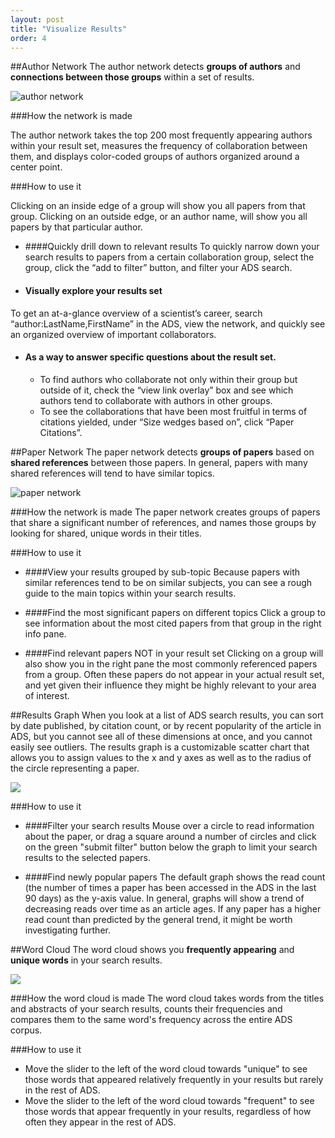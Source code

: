 ```yaml
---
layout: post
title: "Visualize Results"
order: 4
---
```





##Author Network
The author network detects **groups of authors** and **connections between those groups** within a set of results.

<img src="{{site.baseurl}}/img/author-network.png" alt="author network" class="pull-right">

###How the network is made

The author network takes the top 200 most frequently appearing authors within your result set, measures the frequency of collaboration between them, and displays color-coded groups of authors organized around a center point.

###How to use it

Clicking on an inside edge of a group will show you all papers from that group. Clicking on an outside edge, or an author name, will show you all papers by that particular author.

* ####Quickly drill down to relevant results
 To quickly narrow down your search results to papers from a certain collaboration group, select the group, click the “add to filter” button,  and filter your ADS search.

* #### Visually explore your results set
To get an at-a-glance overview of a scientist’s career, search “author:LastName,FirstName” in the ADS, view the network, and quickly see an organized overview of important collaborators.

* #### As a way to answer specific questions about the result set.
     * To find authors who collaborate not only within their group but outside of it, check the “view link overlay” box and see which authors tend to collaborate with authors in other groups.
     * To see the collaborations that have been most fruitful in terms of citations yielded, under “Size wedges based on”, click “Paper Citations”.


##Paper Network
The paper network detects **groups of papers** based on **shared references** between those papers. In general, papers with many shared references will tend to have similar topics.

<img src="{{site.baseurl}}/img/paper-network.png" alt="paper network" class="pull-right">


###How the network is made
The paper network creates groups of papers that share a significant number of references, and names those groups by looking for shared, unique words in their titles.

###How to use it

* ####View your results grouped by sub-topic
Because papers with similar references tend to be on similar subjects, you can see a rough guide to the main topics within your search results.

* ####Find the most significant papers on different topics
Click a group to see information about the most cited papers from that group in the right info pane.

* ####Find relevant papers NOT in your result set
Clicking on a group will also show you in the right pane the most commonly referenced papers from a group. Often these papers do not appear in your actual result set, and yet given their influence they might be highly relevant to your area of interest.


##Results Graph
When you look at a list of ADS search results, you can sort by date published, by citation count, or by recent popularity of the article in ADS, but you cannot see all of these dimensions at once, and you cannot easily see outliers. The results graph is a customizable scatter chart that allows you to assign values to the x and y axes as well as to the radius of the circle representing a paper.

<img src="{{site.baseurl}}/img/scatter-plot.png" class="pull-right">

###How to use it

* ####Filter your search results
Mouse over a circle to read information about the paper, or drag a square around a number of circles and click on the green "submit filter" button below the graph to limit your search results to the selected papers.

* ####Find newly popular papers
The default graph shows the read count (the number of times a paper has been accessed in the ADS in the last 90 days) as the y-axis value. In general, graphs will show a trend of decreasing reads over time as an article ages. If any paper has a higher read count than predicted by the general trend, it might be worth investigating further.


##Word Cloud
The word cloud shows you **frequently appearing** and **unique words** in your search results.

<img src="{{site.baseurl}}/img/word-cloud.png" class="pull-right">


###How the word cloud is made
The word cloud takes words from the titles and abstracts of your search results, counts their frequencies and compares them to the same word's frequency across the entire ADS corpus.

###How to use it
* Move the slider to the left of the word cloud towards "unique" to see those words that appeared relatively frequently in your results but rarely in the rest of ADS.
* Move the slider to the left of the word cloud towards "frequent" to see those words that appear frequently in your results, regardless of how often they appear in the rest of ADS.




